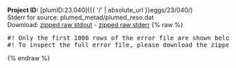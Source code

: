 **Project ID:** [plumID:23.040]({{ '/' | absolute_url }}eggs/23/040/)  
Stderr for source:  plumed_metad/plumed_reso.dat   
Download: [zipped raw stdout](plumed_reso.dat.plumed_master.stdout.txt.zip) - [zipped raw stderr](plumed_reso.dat.plumed_master.stderr.txt.zip) 
{% raw %}
<pre>
#! Only the first 1000 rows of the error file are shown below
#! To inspect the full error file, please download the zipped raw stderr file above
</pre>
{% endraw %}
